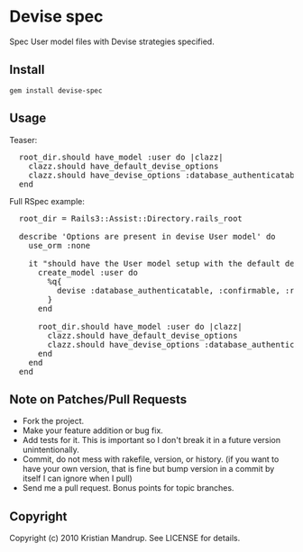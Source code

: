 # Devise spec

Spec User model files with Devise strategies specified.

## Install

<code>gem install devise-spec</code>

## Usage

Teaser:
<pre>
  root_dir.should have_model :user do |clazz|
    clazz.should have_default_devise_options
    clazz.should have_devise_options :database_authenticatable, :confirmable
  end  
</pre>

Full RSpec example:
<pre>
  root_dir = Rails3::Assist::Directory.rails_root

  describe 'Options are present in devise User model' do
    use_orm :none  

    it "should have the User model setup with the default devise strategies" do      
      create_model :user do
        %q{
          devise :database_authenticatable, :confirmable, :recoverable, :rememberable, :trackable, :validatable
        }
      end        

      root_dir.should have_model :user do |clazz|
        clazz.should have_default_devise_options
        clazz.should have_devise_options :database_authenticatable, :confirmable
      end
    end
  end  
</pre>

## Note on Patches/Pull Requests
 
* Fork the project.
* Make your feature addition or bug fix.
* Add tests for it. This is important so I don't break it in a
  future version unintentionally.
* Commit, do not mess with rakefile, version, or history.
  (if you want to have your own version, that is fine but bump version in a commit by itself I can ignore when I pull)
* Send me a pull request. Bonus points for topic branches.

## Copyright

Copyright (c) 2010 Kristian Mandrup. See LICENSE for details.
